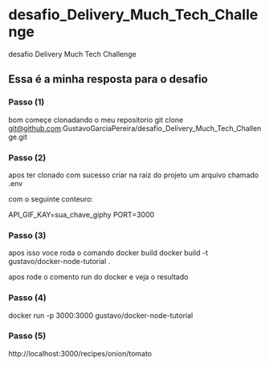 # desafio_Delivery_Much_Tech_Challenge
desafio Delivery Much Tech Challenge


## Essa é a minha resposta para o desafio


### Passo (1)
bom começe clonadando o  meu repositorio
git clone git@github.com:GustavoGarciaPereira/desafio_Delivery_Much_Tech_Challenge.git



### Passo (2)
apos ter clonado com sucesso
criar na raiz do projeto
um arquivo chamado .env

com o seguinte conteuro:

API_GIF_KAY=sua_chave_giphy
PORT=3000

### Passo (3)
apos isso voce roda o comando docker build
docker build -t gustavo/docker-node-tutorial . 

apos rode o comento run do docker e veja o resultado


### Passo (4)
docker run -p 3000:3000 gustavo/docker-node-tutorial



### Passo (5)
http://localhost:3000/recipes/onion/tomato